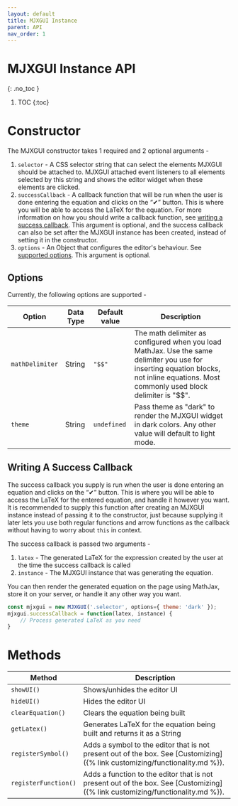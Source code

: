 ```yaml
---
layout: default
title: MJXGUI Instance 
parent: API
nav_order: 1
---
```


# MJXGUI Instance API
{: .no_toc }

1. TOC
{:toc}

# Constructor
The MJXGUI constructor takes 1 required and 2 optional arguments -

1. `selector` - A CSS selector string that can select the elements MJXGUI should be attached to. MJXGUI attached event listeners to all elements selected by this string and shows the editor widget when these elements are clicked.
2. `successCallback` - A callback function that will be run when the user is done entering the equation and clicks on the “✔” button. This is where you will be able to access the LaTeX for the equation. For more information on how you should write a callback function, see [writing a success callback](#writing-a-success-callback). This argument is optional, and the success callback can also be set after the MJXGUI instance has been created, instead of setting it in the constructor. 
3. `options` - An Object that configures the editor's behaviour. See [supported options](#options). This argument is optional.

## Options
Currently, the following options are supported -

| Option          | Data Type | Default value | Description                                                                                                                                                                             |
|-----------------|-----------|---------------|-----------------------------------------------------------------------------------------------------------------------------------------------------------------------------------------|
| `mathDelimiter` | String    | `"$$"`        | The math delimiter as configured when you load MathJax. Use the same delimiter you use for inserting equation blocks, not inline equations. Most commonly used block delimiter is "$$". |
| `theme`         | String    | `undefined`   | Pass theme as "dark" to render the MJXGUI widget in dark colors. Any other value will default to light mode.                                                                            |

## Writing A Success Callback
The success callback you supply is run when the user is done entering an equation and clicks on the “✔” button. This is where you will be able to access the LaTeX for the entered equation, and handle it however you want. It is recommended to supply this function after creating an MJXGUI instance instead of passing it to the constructor, just because supplying it later lets you use both regular functions and arrow functions as the callback without having to worry about `this` in context.

The success callback is passed two arguments - 

1. `latex` - The generated LaTeX for the expression created by the user at the time the success callback is called
2. `instance` - The MJXGUI instance that was generating the equation.

You can then render the generated equation on the page using MathJax, store it on your server, or handle it any other way you want.

```javascript
const mjxgui = new MJXGUI('.selector', options={ theme: 'dark' });
mjxgui.successCallback = function(latex, instance) {
    // Process generated LaTeX as you need
}
```

# Methods
| Method               | Description                                                                                                                   |  
|----------------------|-------------------------------------------------------------------------------------------------------------------------------|
| `showUI()`           | Shows/unhides the editor UI                                                                                                   |
| `hideUI()`           | Hides the editor UI                                                                                                           |
| `clearEquation()`    | Clears the equation being built                                                                                               |
| `getLatex()`         | Generates LaTeX for the equation being built and returns it as a String                                                       |
| `registerSymbol()`   | Adds a symbol to the editor that is not present out of the box. See [Customizing]({% link customizing/functionality.md %}).   |
| `registerFunction()` | Adds a function to the editor that is not present out of the box. See [Customizing]({% link customizing/functionality.md %}). |

